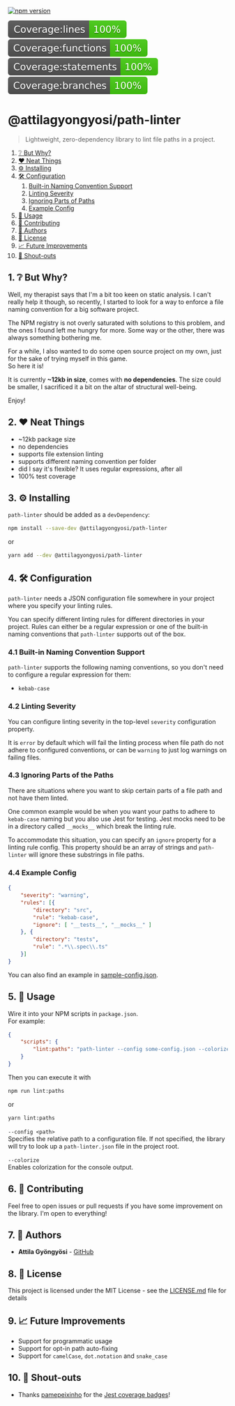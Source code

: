 [![npm version](https://badge.fury.io/js/%40attilagyongyosi%2Fpath-linter.svg)](https://badge.fury.io/js/%40attilagyongyosi%2Fpath-linter)

[![unit test coverage lines](badges/coverage-unit/badge-lines.svg)]()
[![unit test coverage functions](badges/coverage-unit/badge-functions.svg)]()
[![unit test coverage statements](badges/coverage-unit/badge-statements.svg)]()
[![unit test coverage branches](badges/coverage-unit/badge-branches.svg)]()

# @attilagyongyosi/path-linter
> Lightweight, zero-dependency library to lint file paths in a project.

1. [❔ But Why?](#but-why)
2. [❤ Neat Things](#neat-things)
3. [⚙ Installing](#installing)
4. [🛠 Configuration](#configuration)
    1. [Built-in Naming Convention Support](#built-in-conventions)
    2. [Linting Severity](#severity)
    3. [Ignoring Parts of Paths](#ignoring-parts)
    4. [Example Config](#example-config)
5. [🔄 Usage](#usage)
6. [👦 Contributing](#contributing)
7. [👨 Authors](#authors)
8. [📄 License](#license)
9. [📈 Future Improvements](#future-improvements)
9. [📣 Shout-outs](#shoutouts)

## 1. ❔ But Why? <a name="but-why"></a>
Well, my therapist says that I'm a bit too keen on static analysis.
I can't really help it though, so recently, I started to look for a way to
enforce a file naming convention for a big software project.

The NPM registry is not overly saturated with solutions to this problem, and
the ones I found left me hungry for more. Some way or the other, there was always
something bothering me.

For a while, I also wanted to do some open source project on my own, just for the sake
of trying myself in this game.  
So here it is!

It is currently **~12kb in size**, comes with **no dependencies**. The size could be smaller, I sacrificed it a bit on the altar 
of structural well-being.

Enjoy!

## 2. ❤ Neat Things <a name="neat-things"></a>
* ~12kb package size
* no dependencies
* supports file extension linting
* supports different naming convention per folder
* did I say it's flexible? It uses regular expressions, after all
* 100% test coverage

## 3. ⚙ Installing <a name="installing"></a>
`path-linter` should be added as a `devDependency`:
```bash
npm install --save-dev @attilagyongyosi/path-linter
```
or
```bash
yarn add --dev @attilagyongyosi/path-linter
```

## 4. 🛠 Configuration <a name="configuration"></a>
`path-linter` needs a JSON configuration file somewhere in your project where you specify
your linting rules.

You can specify different linting rules for different directories in your project.
Rules can either be a regular expression or one of the built-in naming conventions that
`path-linter` supports out of the box.

### 4.1 Built-in Naming Convention Support <a name="built-in-conventions"></a>
`path-linter` supports the following naming conventions, so you don't need to configure a
regular expression for them:
- `kebab-case`

### 4.2 Linting Severity <a name="severity"></a>
You can configure linting severity in the top-level `severity` configuration property.  

It is `error` by default which will fail the linting process when file path do not adhere
to configured conventions, or can be `warning` to just log warnings on failing files.

### 4.3 Ignoring Parts of the Paths <a name="ignoring-parts"></a>
There are situations where you want to skip certain parts of a file path and not have them linted.

One common example would be when you want your paths to adhere to `kebab-case` naming but you
also use Jest for testing. Jest mocks need to be in a directory called `__mocks__` which break
the linting rule.

To accommodate this situation, you can specify an `ignore` property for a linting rule config.
This property should be an array of strings and `path-linter` will ignore these substrings in file paths.

### 4.4 Example Config <a name="example-config"></a>
```json
{
    "severity": "warning",
    "rules": [{
        "directory": "src",
        "rule": "kebab-case",
        "ignore": [ "__tests__", "__mocks__" ]
    }, {
        "directory": "tests",
        "rule": ".*\\.spec\\.ts"
    }]
}
```

You can also find an example in [sample-config.json](sample-config.json).

## 5. 🔄 Usage <a name="usage"></a>
Wire it into your NPM scripts in `package.json`.  
For example:
```json
{
    "scripts": {
        "lint:paths": "path-linter --config some-config.json --colorize"
    }
}
```
Then you can execute it with  
```bash
npm run lint:paths
```
or
```bash
yarn lint:paths
```

`--config <path>`  
Specifies the relative path to a configuration file. If not specified, the library will try to look up a 
`path-linter.json` file in the project root.

`--colorize`  
Enables colorization for the console output.

## 6. ‍👦 Contributing <a name="contributing"></a>
Feel free to open issues or pull requests if you have some improvement on the library. I'm open to everything!

## 7. 👨 Authors <a name="authors"></a>
* **Attila Gyöngyösi** - [GitHub](https://github.com/attilagyongyosi)

## 8. 📄 License <a name="license"></a>
This project is licensed under the MIT License - see the [LICENSE.md](LICENSE.md) file for details

## 9. 📈 Future Improvements <a name="future-improvements"></a>
* Support for programmatic usage
* Support for opt-in path auto-fixing
* Support for `camelCase`, `dot.notation` and `snake_case`

## 10. 📣 Shout-outs <a name="shoutouts"></a>
* Thanks [pamepeixinho](https://github.com/pamepeixinho) for the [Jest coverage badges](https://github.com/pamepeixinho/jest-coverage-badges)!
